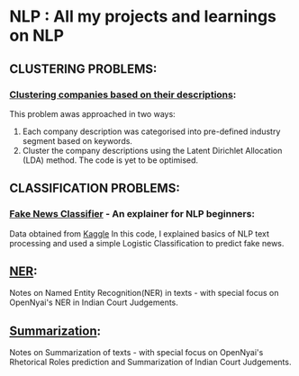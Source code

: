 # NLP : All my projects and learnings on NLP 

## CLUSTERING PROBLEMS:

### [Clustering companies based on their descriptions](https://github.com/d-saikrishna/NLP/tree/master/Clustering/Cluster%20Companies%20based%20on%20descriptions): 
This problem awas approached in two ways:
1. Each company description was categorised into pre-defined industry segment based on keywords. 
2. Cluster the company descriptions using the Latent Dirichlet Allocation (LDA) method. 
The code is yet to be optimised. 

## CLASSIFICATION PROBLEMS:

### [Fake News Classifier](https://github.com/d-saikrishna/NLP/blob/master/Classification/Fake_News_Classifier.ipynb) - An explainer for NLP beginners:
Data obtained from [Kaggle](https://www.kaggle.com/c/fake-news)
In this code, I explained basics of NLP text processing and used a simple Logistic Classification to predict fake news. 

## [NER](https://github.com/d-saikrishna/NLP/tree/master/NER):
Notes on Named Entity Recognition(NER) in texts - with special focus on OpenNyai's NER in Indian Court Judgements.

## [Summarization](https://github.com/d-saikrishna/NLP/tree/master/Summarization):
Notes on Summarization of texts - with special focus on OpenNyai's Rhetorical Roles prediction and Summarization of Indian Court Judgements.